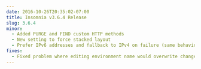 ```yaml
---
date: 2016-10-26T20:35:02-07:00
title: Insomnia v3.6.4 Release
slug: 3.6.4
minor:
  - Added PURGE and FIND custom HTTP methods
  - New setting to force stacked layout
  - Prefer IPv6 addresses and fallback to IPv4 on failure (same behaviour as curl)
fixes:
  - Fixed problem where editing environment name would overwrite changes
---
```

